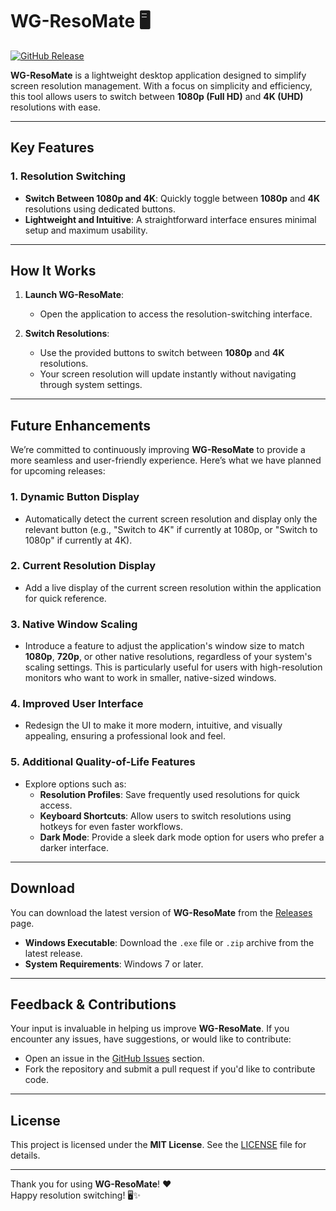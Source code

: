 # WG-ResoMate 🖥️

[![GitHub Release](https://img.shields.io/github/v/release/PangeranWiguan/WG-ResoMate?label=Latest%20Release)](https://github.com/PangeranWiguan/WG-ResoMate/releases)

**WG-ResoMate** is a lightweight desktop application designed to simplify screen resolution management. With a focus on simplicity and efficiency, this tool allows users to switch between **1080p (Full HD)** and **4K (UHD)** resolutions with ease.

---

## **Key Features**

### **1. Resolution Switching**
- **Switch Between 1080p and 4K**: Quickly toggle between **1080p** and **4K** resolutions using dedicated buttons.
- **Lightweight and Intuitive**: A straightforward interface ensures minimal setup and maximum usability.

---

## **How It Works**

1. **Launch WG-ResoMate**:
   - Open the application to access the resolution-switching interface.

2. **Switch Resolutions**:
   - Use the provided buttons to switch between **1080p** and **4K** resolutions.
   - Your screen resolution will update instantly without navigating through system settings.

---

## **Future Enhancements**

We’re committed to continuously improving **WG-ResoMate** to provide a more seamless and user-friendly experience. Here’s what we have planned for upcoming releases:

### **1. Dynamic Button Display**
- Automatically detect the current screen resolution and display only the relevant button (e.g., "Switch to 4K" if currently at 1080p, or "Switch to 1080p" if currently at 4K).

### **2. Current Resolution Display**
- Add a live display of the current screen resolution within the application for quick reference.

### **3. Native Window Scaling**
- Introduce a feature to adjust the application's window size to match **1080p**, **720p**, or other native resolutions, regardless of your system's scaling settings. This is particularly useful for users with high-resolution monitors who want to work in smaller, native-sized windows.

### **4. Improved User Interface**
- Redesign the UI to make it more modern, intuitive, and visually appealing, ensuring a professional look and feel.

### **5. Additional Quality-of-Life Features**
- Explore options such as:
  - **Resolution Profiles**: Save frequently used resolutions for quick access.
  - **Keyboard Shortcuts**: Allow users to switch resolutions using hotkeys for even faster workflows.
  - **Dark Mode**: Provide a sleek dark mode option for users who prefer a darker interface.

---

## **Download**

You can download the latest version of **WG-ResoMate** from the [Releases](https://github.com/PangeranWiguan/WG-ResoMate/releases) page.

- **Windows Executable**: Download the `.exe` file or `.zip` archive from the latest release.
- **System Requirements**: Windows 7 or later.

---

## **Feedback & Contributions**

Your input is invaluable in helping us improve **WG-ResoMate**. If you encounter any issues, have suggestions, or would like to contribute:
- Open an issue in the [GitHub Issues](https://github.com/PangeranWiguan/WG-ResoMate/issues) section.
- Fork the repository and submit a pull request if you'd like to contribute code.

---

## **License**

This project is licensed under the **MIT License**. See the [LICENSE](LICENSE) file for details.

---

Thank you for using **WG-ResoMate**! ❤️  
Happy resolution switching! 🖥️✨
